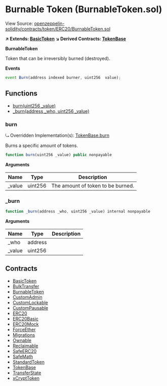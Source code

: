# Burnable Token (BurnableToken.sol)

View Source: [openzeppelin-solidity/contracts/token/ERC20/BurnableToken.sol](../openzeppelin-solidity/contracts/token/ERC20/BurnableToken.sol)

**↗ Extends: [BasicToken](BasicToken.md)**
**↘ Derived Contracts: [TokenBase](TokenBase.md)**

**BurnableToken**

Token that can be irreversibly burned (destroyed).

**Events**

```js
event Burn(address indexed burner, uint256  value);
```

## Functions

- [burn(uint256 _value)](#burn)
- [_burn(address _who, uint256 _value)](#_burn)

### burn

⤿ Overridden Implementation(s): [TokenBase.burn](TokenBase.md#burn)

Burns a specific amount of tokens.

```js
function burn(uint256 _value) public nonpayable
```

**Arguments**

| Name        | Type           | Description  |
| ------------- |------------- | -----|
| _value | uint256 | The amount of token to be burned. | 

### _burn

```js
function _burn(address _who, uint256 _value) internal nonpayable
```

**Arguments**

| Name        | Type           | Description  |
| ------------- |------------- | -----|
| _who | address |  | 
| _value | uint256 |  | 

## Contracts

* [BasicToken](BasicToken.md)
* [BulkTransfer](BulkTransfer.md)
* [BurnableToken](BurnableToken.md)
* [CustomAdmin](CustomAdmin.md)
* [CustomLockable](CustomLockable.md)
* [CustomPausable](CustomPausable.md)
* [ERC20](ERC20.md)
* [ERC20Basic](ERC20Basic.md)
* [ERC20Mock](ERC20Mock.md)
* [ForceEther](ForceEther.md)
* [Migrations](Migrations.md)
* [Ownable](Ownable.md)
* [Reclaimable](Reclaimable.md)
* [SafeERC20](SafeERC20.md)
* [SafeMath](SafeMath.md)
* [StandardToken](StandardToken.md)
* [TokenBase](TokenBase.md)
* [TransferState](TransferState.md)
* [xCryptToken](xCryptToken.md)
